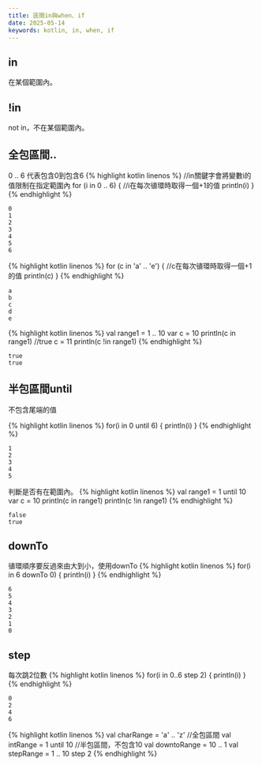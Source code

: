 ```yaml
---
title: 區間in與when、if
date: 2025-05-14
keywords: kotlin, in, when, if
---
```

## in
在某個範圍內。

## !in
not in，不在某個範圍內。

## 全包區間..
0 .. 6 代表包含0到包含6
{% highlight kotlin linenos %}
//in關鍵字會將變數i的值限制在指定範圍內
for (i in 0 .. 6) {
    //i在每次徝環時取得一個+1的值
    println(i)
}
{% endhighlight %}
```
0
1
2
3
4
5
6
```

{% highlight kotlin linenos %}
for (c in 'a' .. 'e') {
    //c在每次徝環時取得一個+1的值
    println(c)
}
{% endhighlight %}
```
a
b
c
d
e
```

{% highlight kotlin linenos %}
val range1 = 1 .. 10
var c = 10
println(c in range1) //true
c = 11
println(c !in range1)
{% endhighlight %}
```
true
true
```

## 半包區間until
不包含尾端的值

{% highlight kotlin linenos %}
for(i in 0 until 6) {
    println(i)
}
{% endhighlight %}
```
1
2
3
4
5
```

判斷是否有在範圍內。
{% highlight kotlin linenos %}
val range1 = 1 until 10
var c = 10
println(c in range1)
println(c !in range1)
{% endhighlight %}
```
false
true
```

## downTo
徝環順序要反過來由大到小，使用downTo
{% highlight kotlin linenos %}
for(i in 6 downTo 0) {
    println(i)
}
{% endhighlight %}
```
6
5
4
3
2
1
0
```

## step
每次跳2位數
{% highlight kotlin linenos %}
for(i in 0..6 step 2) {
    println(i)
}
{% endhighlight %}
```
0
2
4
6
```
{% highlight kotlin linenos %}
val charRange = 'a' .. 'z' //全包區間
val intRange = 1 until 10 //半包區間，不包含10
val downtoRange = 10 .. 1
val stepRange = 1 .. 10 step 2
{% endhighlight %}
